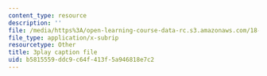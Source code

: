 ```yaml
---
content_type: resource
description: ''
file: /media/https%3A/open-learning-course-data-rc.s3.amazonaws.com/18-03sc-differential-equations-fall-2011/b5815559ddc9c64f413f5a946818e7c2_BniJM-ireXQ.srt
file_type: application/x-subrip
resourcetype: Other
title: 3play caption file
uid: b5815559-ddc9-c64f-413f-5a946818e7c2
---
```

